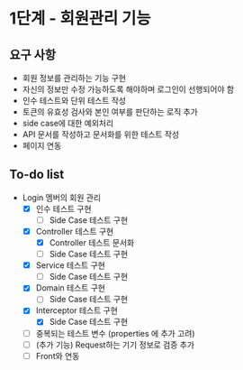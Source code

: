 # 1단계 - 회원관리 기능

## 요구 사항

- 회원 정보를 관리하는 기능 구현
- 자신의 정보만 수정 가능하도록 해야하며 로그인이 선행되어야 함
- 인수 테스트와 단위 테스트 작성
- 토큰의 유효성 검사와 본인 여부를 판단하는 로직 추가
- side case에 대한 예외처리
- API 문서를 작성하고 문서화를 위한 테스트 작성
- 페이지 연동

## To-do list
- Login 멤버의 회원 관리
    - [x] 인수 테스트 구현
        - [ ] Side Case 테스트 구현
    - [x] Controller 테스트 구현
        - [x] Controller 테스트 문서화
        - [ ] Side Case 테스트 구현
    - [x] Service 테스트 구현
        - [ ] Side Case 테스트 구현
    - [x] Domain 테스트 구현
        - [ ] Side Case 테스트 구현
    - [x] Interceptor 테스트 구현
        - [x] Side Case 테스트 구현
    - [ ] 중복되는 테스트 변수 (properties 에 추가 고려)        
    - [ ] (추가 기능) Request하는 기기 정보로 검증 추가
    - [ ] Front와 연동